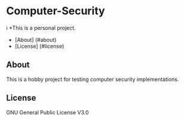 # Computer-Security
:information_source: *This is a personal project. 

- [About] (#about)
- [License] (#license)

## About
This is a hobby project for testing computer security implementations.

## License
GNU General Public License V3.0
